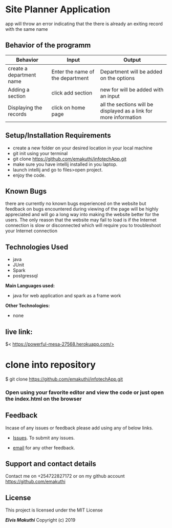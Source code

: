 # Site Planner Application
app will throw an error indicating that the there is already an exiting record with the same name


## Behavior of the programm

 | Behavior                                       |  Input | Output    |
 | ---------------------------------------------- | ------ | --------- |
 | create a department name  | Enter the name of the department     |  Department will be added on the options |
 |Adding a section| click add section   |  new for will be added with an input |
 |Displaying the records| click on home page  |  all the sections will be displayed as a link for more information|
 
## Setup/Installation Requirements

* create a new folder on your desired location in your local machine
* git init using your terminal
* git clone https://github.com/emakuthi/infotechApp.git
* make sure you have intellij installed in you laptop.
* launch intellij and go to files>open project.
* enjoy the code.

## Known Bugs

there are currently no known bugs experienced on the website but feedback on bugs encountered during viewing of the page will be highly appreciated and will go a long way into making the website better for the users. The only reason that the website may fail to load is if the Internet connection is slow or disconnected which will require you to troubleshoot your Internet connection

## Technologies Used
* java
* JUnit
* Spark
* postgressql

**Main Languages used:**

* java for web application and spark as a frame work


**Other Technologies:**

* none

## live link:

$< https://powerful-mesa-27568.herokuapp.com/>

# clone into repository

$ git clone https://github.com/emakuthi/infotechApp.git
### Open using your favorite editor and view the code or just open the index.html on the browser

## Feedback

Incase of any issues or feedback please add using any of below links.

* [Issues](https://github.com/emakuthi/infotechApp/issues). To submit any issues.

* [email](emakuthi@gmail.com) for any other feedback.

## Support and contact details

 Contact me on +254722827172 or on my github account <https://github.com/emakuthi>


## License

This project is licensed under the MIT License

**_Elvis Makuthi_** Copyright (c) 2019